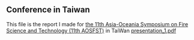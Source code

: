 ## Conference in Taiwan
This file is the report I made for [the 11th Asia-Oceania Symposium on Fire Science and Technology (11th AOSFST)](http://www.aosfst2018.com/) in TaiWan
[presentation_1.pdf](presentation_1.pdf)
